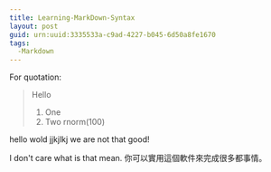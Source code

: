 ```yaml
---
title: Learning-MarkDown-Syntax
layout: post
guid: urn:uuid:3335533a-c9ad-4227-b045-6d50a8fe1670
tags:
  -Markdown 
---
```



For quotation:
> Hello
> 1. One
> 2. Two
>	rnorm(100)
>
hello wold jjkjlkj we are not that good!

I don't care what is that mean.
你可以實用這個軟件來完成很多都事情。






















